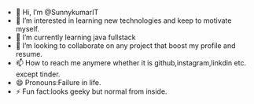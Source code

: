 - 👋 Hi, I’m @SunnykumarIT
- 👀 I’m interested in learning new technologies and keep to motivate myself.
- 🌱 I’m currently learning java fullstack
- 💞️ I’m looking to collaborate on any project that boost my profile and resume.
- 📫 How to reach me anymere whether it is github,instagram,linkdin etc. except tinder.
- 😄 Pronouns:Failure in life.
- ⚡ Fun fact:looks geeky but normal from inside.

<!---
SunnykumarIT/SunnykumarIT is a ✨ special ✨ repository because its `README.md` (this file) appears on your GitHub profile.
You can click the Preview link to take a look at your changes.
--->

